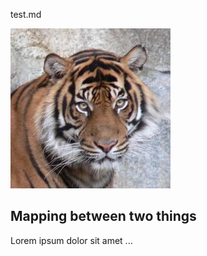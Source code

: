 test.md


![tiger](./images/tiger.jpg)

## Mapping between two things

Lorem ipsum dolor sit amet
...
